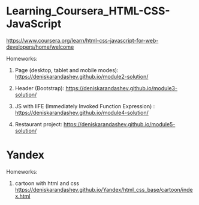 # Learning_Coursera_HTML-CSS-JavaScript
https://www.coursera.org/learn/html-css-javascript-for-web-developers/home/welcome

Homeworks:
1. Page (desktop, tablet and mobile modes): https://deniskarandashev.github.io/module2-solution/

2. Header (Bootstrap): https://deniskarandashev.github.io/module3-solution/

3. JS with IIFE (Immediately Invoked Function Expression) : https://deniskarandashev.github.io/module4-solution/

4. Restaurant project: https://deniskarandashev.github.io/module5-solution/

# Yandex
Homeworks:
1. cartoon with html and css https://deniskarandashev.github.io/Yandex/html_css_base/cartoon/index.html
